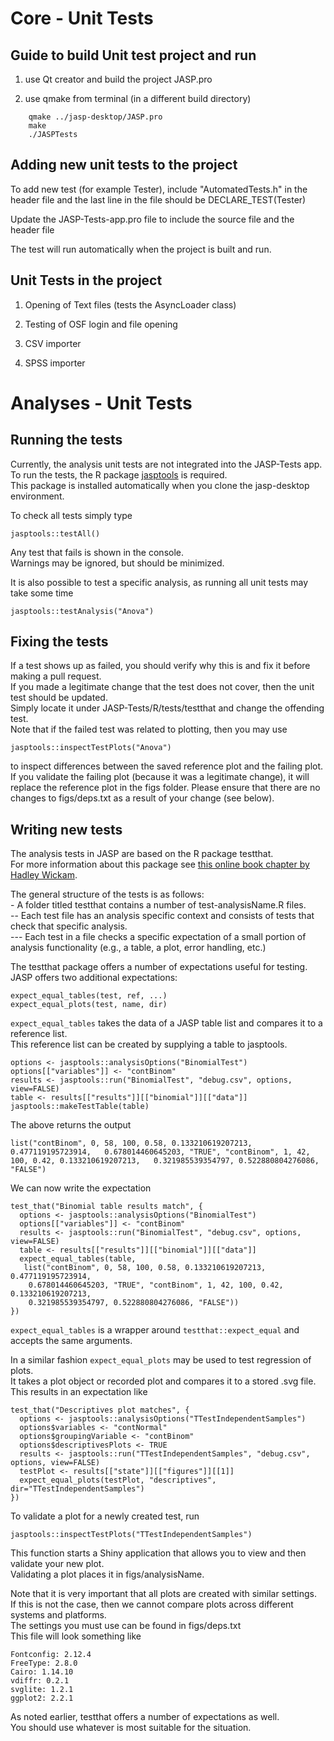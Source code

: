 
Core - Unit Tests
==========

Guide to build Unit test project and run 
-----------------------------------------

1) use Qt creator and build the project JASP.pro

2) use qmake from terminal (in a different build directory)

```
    qmake ../jasp-desktop/JASP.pro
    make 
    ./JASPTests
```

Adding new unit tests to the project
------------------------------------

To add new test (for example Tester), include "AutomatedTests.h" in the header file and the last line in the file should be 
    DECLARE_TEST(Tester)

Update the JASP-Tests-app.pro file to include the source file and the header file

The test will run automatically when the project is built and run.


Unit Tests in the project
-------------------------

1) Opening of Text files (tests the AsyncLoader class)

2) Testing of OSF login and file opening

3) CSV importer 

4) SPSS importer


Analyses - Unit Tests
=====================

Running the tests
-----------------

Currently, the analysis unit tests are not integrated into the JASP-Tests app.  
To run the tests, the R package [jasptools](https://github.com/TimKDJ/jasptools) is required.  
This package is installed automatically when you clone the jasp-desktop environment.  

To check all tests simply type
```
jasptools::testAll()
```

Any test that fails is shown in the console.  
Warnings may be ignored, but should be minimized.

It is also possible to test a specific analysis, as running all unit tests may take some time
```
jasptools::testAnalysis("Anova")
```

Fixing the tests
----------------
If a test shows up as failed, you should verify why this is and fix it before making a pull request.  
If you made a legitimate change that the test does not cover, then the unit test should be updated.  
Simply locate it under JASP-Tests/R/tests/testthat and change the offending test.  
Note that if the failed test was related to plotting, then you may use
```
jasptools::inspectTestPlots("Anova")
```
to inspect differences between the saved reference plot and the failing plot.  
If you validate the failing plot (because it was a legitimate change), it will replace the reference plot in the figs folder.
Please ensure that there are no changes to figs/deps.txt as a result of your change (see below).

Writing new tests
-----------------
The analysis tests in JASP are based on the R package testthat.  
For more information about this package see [this online book chapter by Hadley Wickam](http://r-pkgs.had.co.nz/tests.html).

The general structure of the tests is as follows:  
\- A folder titled testthat contains a number of test-analysisName.R files.  
-- Each test file has an analysis specific context and consists of tests that check that specific analysis.  
--- Each test in a file checks a specific expectation of a small portion of analysis functionality (e.g., a table, a plot, error handling, etc.)  

The testthat package offers a number of expectations useful for testing.  
JASP offers two additional expectations:
```
expect_equal_tables(test, ref, ...)
expect_equal_plots(test, name, dir)
```
`expect_equal_tables` takes the data of a JASP table list and compares it to a reference list.  
This reference list can be created by supplying a table to jasptools.
```
options <- jasptools::analysisOptions("BinomialTest")
options[["variables"]] <- "contBinom"
results <- jasptools::run("BinomialTest", "debug.csv", options, view=FALSE)
table <- results[["results"]][["binomial"]][["data"]]
jasptools::makeTestTable(table)
```
The above returns the output

`list("contBinom", 0, 58, 100, 0.58, 0.133210619207213, 0.477119195723914,  
 0.678014460645203, "TRUE", "contBinom", 1, 42, 100, 0.42, 0.133210619207213,  
 0.321985539354797, 0.522880804276086, "FALSE")`

We can now write the expectation
```
test_that("Binomial table results match", {
  options <- jasptools::analysisOptions("BinomialTest")
  options[["variables"]] <- "contBinom"
  results <- jasptools::run("BinomialTest", "debug.csv", options, view=FALSE)
  table <- results[["results"]][["binomial"]][["data"]]
  expect_equal_tables(table, 
   list("contBinom", 0, 58, 100, 0.58, 0.133210619207213, 0.477119195723914,
    0.678014460645203, "TRUE", "contBinom", 1, 42, 100, 0.42, 0.133210619207213,
    0.321985539354797, 0.522880804276086, "FALSE"))
})
```

`expect_equal_tables` is a wrapper around `testthat::expect_equal` and accepts the same arguments.

In a similar fashion `expect_equal_plots` may be used to test regression of plots.  
It takes a plot object or recorded plot and compares it to a stored .svg file.  
This results in an expectation like
```
test_that("Descriptives plot matches", {
  options <- jasptools::analysisOptions("TTestIndependentSamples")
  options$variables <- "contNormal"
  options$groupingVariable <- "contBinom"
  options$descriptivesPlots <- TRUE
  results <- jasptools::run("TTestIndependentSamples", "debug.csv", options, view=FALSE)
  testPlot <- results[["state"]][["figures"]][[1]]
  expect_equal_plots(testPlot, "descriptives", dir="TTestIndependentSamples")
})
```
To validate a plot for a newly created test, run
```
jasptools::inspectTestPlots("TTestIndependentSamples")
```
This function starts a Shiny application that allows you to view and then validate your new plot.  
Validating a plot places it in figs/analysisName.

Note that it is very important that all plots are created with similar settings.  
If this is not the case, then we cannot compare plots across different systems and platforms.  
The settings you must use can be found in figs/deps.txt  
This file will look something like
```
Fontconfig: 2.12.4
FreeType: 2.8.0
Cairo: 1.14.10
vdiffr: 0.2.1
svglite: 1.2.1
ggplot2: 2.2.1
```
As noted earlier, testthat offers a number of expectations as well.  
You should use whatever is most suitable for the situation.
